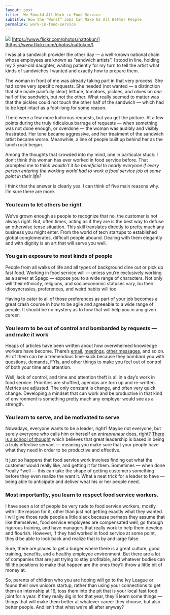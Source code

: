 ```yaml
---
layout: post
title:  We Should All Work in Food Service
subtitle: How the “Worst” Jobs Can Make Us All Better People
permalink: work-in-food-service
---
```


![](https://cdn-images-1.medium.com/max/800/1*1rWTZ9OaAWxcm25cokBGqA.jpeg)
<span class="figcaption_hack">[https://www.flickr.com/photos/nattokun/](https://www.flickr.com/photos/nattokun/)</span>


I was at a sandwich provider the other day — a well-known national chain whose
employees are known as “sandwich artists”. I stood in line, holding my 2
year-old daughter, waiting patiently for my turn to tell the artist what kinds
of sandwiches I wanted and exactly how to prepare them.

The woman in front of me was already taking part in that very process. She had
some very specific requests. She needed (not wanted — a distinction that she
made painfully clear) lettuce, tomatoes, pickles, and olives on *one* half of
the sandwich, but *not* the other. What really seemed to matter was that the
pickles could not touch the other half of the sandwich — which had to be kept
intact as a foot-long for some reason.

There were a few more ludicrous requests, but you get the picture. At a few
points during the truly ridiculous barrage of requests — when something was not
done enough, or overdone — the woman was audibly and visibly frustrated. Her
tone became aggressive, and her treatment of the sandwich artist became worse.
Meanwhile, a line of people built up behind her as the lunch rush began.

Among the thoughts that crowded into my mind, one in particular stuck: I don’t
think this woman has ever worked in food service before. That prompted me to
think *wouldn’t it be beneficial to nearly everyone if every person entering the
working world had to work a food service job at some point in their life?*

I think that the answer is clearly yes. I can think of five main reasons why.
I’m sure there are more.

### You learn to let others be right

We’ve grown enough as people to recognize that no, the customer is not always
right. But, often times, acting as if they are is the best way to defuse an
otherwise tense situation. This skill translates directly to pretty much any
business you might enter. From the world of tech startups to established global
conglomerates, difficult people abound. Dealing with them elegantly and with
dignity is an art that will serve you well.

### You gain exposure to most kinds of people

People from all walks of life and all types of background dine out or pick up
fast food. Working in food service will — unless you’re exclusively working as a
server at Spago — expose you to a wide range of characters. Not only will their
ethnicity, religions, and socioeconomic statuses vary, bu their idiosyncrasies,
preferences, and weird habits will too.

Having to cater to all of those preferences as part of your job becomes a great
crash course in how to be agile and agreeable to a wide range of people. It
should be no mystery as to how that will help you in any given career.

### You learn to be out of control and bombarded by requests — and make it work

Heaps of articles have been written about how overwhelmed knowledge workers have
become. There’s
[email](https://blog.sanebox.com/2016/02/18/email-overload-research-statistics-sanebox/),
[meetings](http://www.inc.com/jason-fried/excerpt-easy-on-the-mms.html), [other
messages](https://blog.skcript.com/too-many-people-are-talking-1d5d7da8664c#.nwcs0qts6),
and so on. All of them can be a tremendous time-suck because they bombard you
with questions, demands, FYIs, and other things to make you feel out of control
of both your time and attention.

Well, lack of control, and time and attention theft is all in a day’s work in
food service. Priorities are shuffled, agendas are torn up and re-written.
Metrics are adjusted. The only constant is change, and often very quick change.
Developing a mindset that can work and be productive in that kind of environment
is something pretty much any employer would see as a strength.

### You learn to serve, and be motivated to serve

Nowadays, everyone wants to be a leader, right? Maybe not everyone, but surely
everyone who calls him or herself an *entrepreneur* does, right? [There is a
school of
thought](https://www.mindtools.com/pages/article/servant-leadership.htm) which
believes that great leadership is based in being a truly effective servant —
meaning you make sure that your people have what they need in order to be
productive and effective.

It just so happens that food service work involves finding out what the customer
would really like, and getting it for them. Sometimes — when done *really *well
— this can take the shape of getting customers something before they even
realize the want it. What a neat trick for a leader to have — being able to
anticipate and deliver what his or her people need.

### Most importantly, you learn to respect food service workers.

I have seen a lot of people be very rude to food service workers, mostly with
little reason for it, other than just not getting exactly what they wanted. I
will give those rude people a little slack because perhaps they assume that like
themselves, food service employees are compensated well, go through rigorous
training, and have managers that really work to help them develop and flourish.
However, if they had worked in food service at some point, they’d be able to
look back and realize that is by and large false.

Sure, there are places to get a burger where there is a great culture, good
training, benefits, and a healthy employee environment. But there are a lot of
companies that are just trying to stay profitable, and whatever bodies can fill
the positions to make that happen are the ones they’ll throw a little bit of
money at.

So, parents of children who you are hoping will go to the Ivy League or found
their own unicorn startup, rather than using your connections to get them an
internship at 16, toss them into the pit that is your local fast food joint for
a year. If they really dig in for that year, they’ll learn some things — things
that will make them better at whatever career they choose, but also better
people. And isn’t that what we’re all after anyway?

